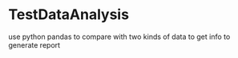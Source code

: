 # TestDataAnalysis
use python pandas to compare with two kinds of data to get info to generate report
